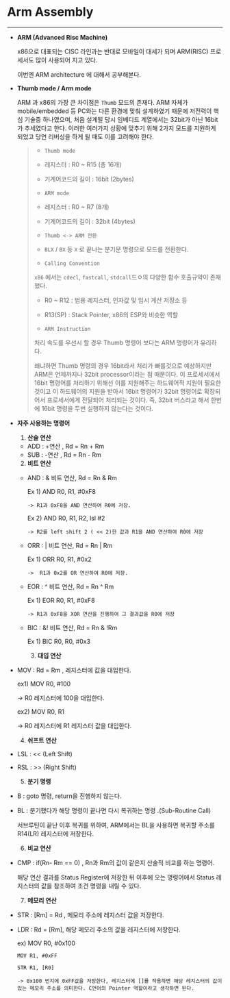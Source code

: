 # Arm Assembly

---



* **ARM (Advanced Risc Machine)**

  x86으로 대표되는 CISC 라인과는 반대로 모바일이 대세가 되며 ARM(RISC) 프로세서도 많이 사용되어 지고 있다.

  이번엔 ARM architecture 에 대해서 공부해본다.



* **Thumb mode / Arm mode**

  ARM 과 x86의 가장 큰 차이점은 `Thumb` 모드의 존재다. ARM 자체가 mobile/embedded 등 PC와는 다른 환경에 맞춰 설계하였기 때문에 저전력이 핵심 기술중 하나였으며, 처음 설계될 당시 임베디드 계열에서는 32bit가 아닌 16bit가 추세였다고 한다. 이러한 여러가지 상황에 맞추기 위해 2가지 모드를 지원하게 되었고 당연 리버싱을 하게 될 때도 이를 고려해야 한다. 

  >* `Thumb mode`
  > * 레지스터 : R0 ~ R15 (총 16개)
  > * 기계어코드의 길이 : 16bit (2bytes)
  >
  >
  >
  >* `ARM mode`
  >
  > * 레지스터 : R0 ~ R7 (8개)
  > * 기계어코드의 길이 : 32bit (4bytes)
  >
  >* `Thumb <-> ARM 전환`
  >
  > * `BLX` / `BX` 등 `X` 로 끝나는 분기문 명령으로 모드를 전환한다.
  >
  >
  >
  >* `Calling Convention`
  >
  >`x86` 에서는 `cdecl`, `fastcall`, `stdcall`드ㅇ의 다양한 함수 호출규약이 존재했다.
  >
  > * R0 ~ R12 : 범용 레지스터, 인자값 및 임시 게산 저장소 등
  > * R13(SP) : Stack Pointer, x86의 ESP와 비슷한 역할
  >
  >
  >* `ARM Instruction`
  >
  >처리 속도를 우선시 할 경우 Thumb 명령어 보다는 ARM 명령어가 유리하다.
  >
  >왜냐하면 Thumb 명령의 경우 16bit라서 처리가 빠를것으로 예상하지만 ARM은 언제까지나 32bit processor이라는 점 때문이다. 이 프로세서에서 16bit 명령어를 처리하기 위해선 이를 지원해주는 하드웨어적 지원이 필요한 것이고 이 하드웨어의 지원을 받아서 16bit 명령어가 32bit 명령어로 확장되어서 프로세서에게 전달되어 처리되는 것이다.
  >즉, 32bit 버스라고 해서 한번에 16bit 명령을 두번 실행하지 않는다는 것이다.
  >
  >



* **자주 사용하는 명령어**

  1) **산술 연산**

  * ADD : +연산 , Rd = Rn + Rm
  * SUB :  -연산 , Rd = Rn - Rm

  

  2) **비트 연산**

  * AND : & 비트 연산, Rd = Rn & Rm

    Ex 1) AND R0, R1, #0xF8

    	-> R1과 0xF8을 AND 연산하여 R0에 저장.

    Ex 2) AND R0, R1, R2, lsl #2

    	-> R2를 left shift 2 ( << 2)한 값과 R1을 AND 연산하여 R0에 저장

  * ORR : | 비트 연산, Rd = Rn | Rm

    Ex 1) ORR R0, R1, #0x2

    	->  R1과 0x2를 OR 연산하여 R0에 저장.

  * EOR : ^ 비트 연산, Rd = Rn ^ Rm

    Ex 1) EOR R0, R1, #0xF8

    	-> R1과 0xF8을 XOR 연산을 진행하여 그 결과값을 R0에 저장

  * BIC : &! 비트 연산, Rd = Rn & !Rm

    Ex 1) BIC R0, R0, #0x3



	3) **대입 연산**

* MOV : Rd = Rm , 레지스터에 값을 대입한다.

  ex1) MOV R0, #100

  	-> R0 레지스터에 100을 대입한다.

  ex2) MOV R0, R1

  	-> R0 레지스터에 R1 레지스터 값을 대입한다.



	4) **쉬프트 연산**

* LSL : << (Left Shift)
* RSL : >> (Right Shift)



	5) **분기 명령**

* B : goto 명령, return을 진행하지 않는다. 

* BL : 분기했다가 해당 명령이 끝나면 다시 복귀하는 명령 .(Sub-Routine Call)

  서브루틴이 끝난 이후 복귀를 위하여, ARM에서는 BL을 사용하면 복귀할 주소를 R14(LR) 레지스터에 저장한다.



	6) **비교 연산**

* CMP : if(Rn- Rm == 0) , Rn과 Rm의 값이 같은지 산술적 비교를 하는 명령어.

  해당 연산 결과를 Status Register에 저장한 뒤 이후에 오는 명령어에서 Status 레지스터의 값을 참조하여 조건 명령을 내릴 수 있다.



	7) **메모리 연산**

* STR : [Rm] = Rd , 메모리 주소에 레지스터 값을 저장한다.

* LDR : Rd = [Rm], 해당 메모리 주소의 값을 레지스터에 저장한다.

  ex) MOV R0, #0x100

  	  MOV R1, #0xFF
	
  	  STR R1, [R0]
	
  	  -> 0x100 번지에 0xFF값을 저장한다, 레지스터에 []를 적용하면 해당 레지스터의 값이 있는 메모리 주소를 의미한다. C언어의 Pointer 역할이라고 생각하면 된다.

  